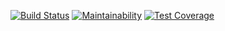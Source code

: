 [![Build Status](https://travis-ci.org/rykeuse/Bootcamp.svg?branch=master)](https://travis-ci.org/rykeuse/Bootcamp)
[![Maintainability](https://api.codeclimate.com/v1/badges/b474cd942ac01c6d9790/maintainability)](https://codeclimate.com/github/rykeuse/Bootcamp/maintainability)
[![Test Coverage](https://api.codeclimate.com/v1/badges/b474cd942ac01c6d9790/test_coverage)](https://codeclimate.com/github/rykeuse/Bootcamp/test_coverage)
